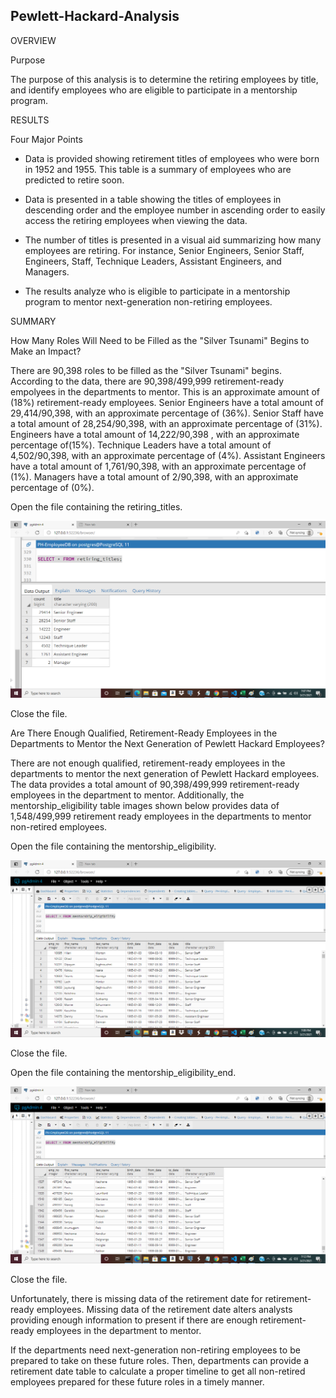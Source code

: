 ## Pewlett-Hackard-Analysis

OVERVIEW 

Purpose

The purpose of this analysis is to determine the retiring employees by title, and identify employees who are eligible to participate in a mentorship program. 

RESULTS 

Four Major Points

* Data is provided showing retirement titles of employees who were born in 1952 and 1955. This table is a summary of employees who are predicted to retire soon.

* Data is presented in a table showing the titles of employees in descending order and the employee number in ascending order to easily access the retiring employees when viewing the data.

* The number of titles is presented in a visual aid summarizing how many employees are retiring. For instance, Senior Engineers, Senior Staff, Engineers, Staff, Technique Leaders, Assistant Engineers, and Managers. 

* The results analyze who is eligible to participate in a mentorship program to mentor next-generation non-retiring employees. 

SUMMARY 

How Many Roles Will Need to be Filled as the "Silver Tsunami" Begins to Make an Impact?

There are 90,398 roles to be filled as the "Silver Tsunami" begins. According to the data, there are 90,398/499,999 retirement-ready empolyees in the departments to mentor. 
This is an approximate amount of (18%) retirement-ready employees. Senior Engineers have a total amount of 29,414/90,398, with an approximate percentage of (36%). Senior Staff have a total amount of 28,254/90,398, with an approximate percentage of (31%). Engineers have a total amount of 14,222/90,398 , with an approximate percentage of(15%). Technique Leaders have a total amount of 4,502/90,398, with an approximate percentage of (4%). Assistant Engineers have a total amount of 1,761/90,398, with an approximate percentage of (1%). Managers have a total amount of 2/90,398, with an approximate percentage of (0%).

Open the file containing the retiring_titles.

![retiring_titles](/Pewlett-Hackard-Analysis/png/retiring_titles.png)

Close the file.

Are There Enough Qualified, Retirement-Ready Employees in the Departments to Mentor the Next Generation of Pewlett Hackard Employees?

There are not enough qualified, retirement-ready employees in the departments to mentor the next generation of Pewlett Hackard employees. The data provides a total amount
of 90,398/499,999 retirement-ready employees in the department to mentor. Additionally, the mentorship_eligibility table images shown below provides data of 1,548/499,999 retirement ready employees in the departments to mentor non-retired employees. 

Open the file containing the mentorship_eligibility.

![mentorship_eligibility](/Pewlett-Hackard-Analysis/png/mentorship_eligibility.png)

Close the file.

Open the file containing the mentorship_eligibility_end.

![mentorship_eligibility](/Pewlett-Hackard-Analysis/png/mentorship_eligibility_end.png)

Close the file.


Unfortunately, there is missing data of the retirement date for retirement-ready employees. Missing data of the retirement date alters analysts providing enough information to present if there are enough retirement-ready employees in the department to mentor. 

If the departments need next-generation non-retiring employees to be prepared to take on these future roles. Then, departments can provide a retirement date table to calculate a proper timeline to get all non-retired employees prepared for these future roles in a timely manner.
